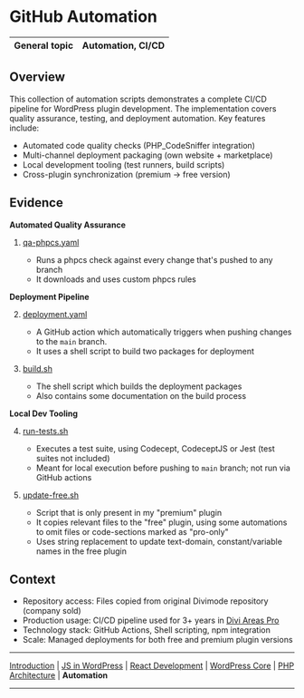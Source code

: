 # GitHub Automation

| General topic | **Automation, CI/CD** |
|---------------|-----------------------|

## Overview

This collection of automation scripts demonstrates a complete CI/CD pipeline for WordPress plugin development. The implementation covers quality assurance, testing, and deployment automation. Key features include:

- Automated code quality checks (PHP_CodeSniffer integration)
- Multi-channel deployment packaging (own website + marketplace)
- Local development tooling (test runners, build scripts)
- Cross-plugin synchronization (premium → free version)

## Evidence

**Automated Quality Assurance**

1. [qa-phpcs.yaml](.github/workflows/qa-phpcs.yaml)

   - Runs a phpcs check against every change that's pushed to any branch
   - It downloads and uses custom phpcs rules

**Deployment Pipeline**

2. [deployment.yaml](.github/workflows/deployment.yml)

   - A GitHub action which automatically triggers when pushing changes to the `main` branch.
   - It uses a shell script to build two packages for deployment

3. [build.sh](bin/action/build.sh)

   - The shell script which builds the deployment packages
   - Also contains some documentation on the build process

**Local Dev Tooling**

4. [run-tests.sh](bin/run-test.sh)

   - Executes a test suite, using Codecept, CodeceptJS or Jest (test suites not included)
   - Meant for local execution before pushing to `main` branch; not run via GitHub actions

5. [update-free.sh](bin/update-free.sh)

   - Script that is only present in my "premium" plugin
   - It copies relevant files to the "free" plugin, using some automations to omit files or code-sections marked as "pro-only"
   - Uses string replacement to update text-domain, constant/variable names in the free plugin

## Context

- Repository access: Files copied from original Divimode repository (company sold)
- Production usage: CI/CD pipeline used for 3+ years in [Divi Areas Pro](https://divimode.com/divi-areas-pro/)
- Technology stack: GitHub Actions, Shell scripting, npm integration
- Scale: Managed deployments for both free and premium plugin versions

---

[Introduction](../README.md) |
[JS in WordPress](../frontend-wp/README.md) |
[React Development](../react-ui/README.md) |
[WordPress Core](../wp-core/README.md) |
[PHP Architecture](../php-arch/README.md) |
**Automation**

---
